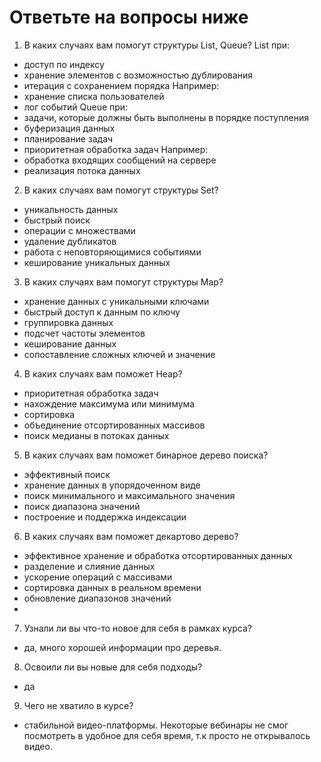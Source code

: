 # Ответьте на вопросы ниже

1. В каких случаях вам помогут структуры List, Queue?
List при:
 - доступ по индексу
 - хранение элементов с возможностью дублирования
 - итерация с сохранением порядка
Например:
 - хранение списка пользователей
 - лог событий
Queue при:
 - задачи, которые должны быть выполнены в порядке поступления
 - буферизация данных
 - планирование задач
 - приоритетная обработка задач
Например: 
 - обработка входящих сообщений на сервере
 - реализация потока данных

2. В каких случаях вам помогут структуры Set?
 - уникальность данных
 - быстрый поиск
 - операции с множествами
 - удаление дубликатов
 - работа с неповторяющимися событиями
 - кеширование уникальных данных

3. В каких случаях вам помогут структуры Map?
 - хранение данных с уникальными ключами
 - быстрый доступ к данным по ключу
 - группировка данных
 - подсчет частоты элементов
 - кеширование данных
 - сопоставление сложных ключей и значение

4. В каких случаях вам поможет Heap?
 - приоритетная обработка задач
 - нахождение максимума или минимума
 - сортировка
 - объединение отсортированных массивов
 - поиск медианы в потоках данных

5. В каких случаях вам поможет бинарное дерево поиска?
 - эффективный поиск
 - хранение данных в упорядоченном виде
 - поиск минимального и максимального значения
 - поиск диапазона значений
 - построение и поддержка индексации

6. В каких случаях вам поможет декартово дерево?
 - эффективное хранение и обработка отсортированных данных
 - разделение и слияние данных
 - ускорение операций с массивами
 - сортировка данных в реальном времени
 - обновление диапазонов значений
 - 

7. Узнали ли вы что-то новое для себя в рамках курса?
 - да, много хорошей информации про деревья.

8. Освоили ли вы новые для себя подходы?
 - да

9. Чего не хватило в курсе?
 - стабильной видео-платформы. Некоторые вебинары не смог посмотреть в удобное для себя время, т.к
 просто не открывалось видео.

